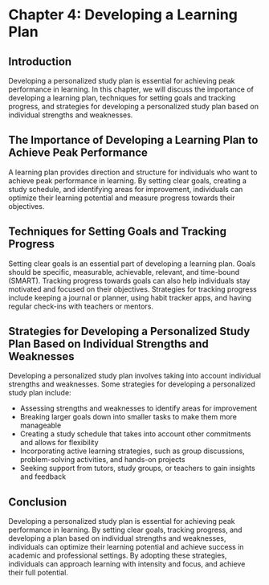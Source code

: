 Chapter 4: Developing a Learning Plan
=====================================

Introduction
------------

Developing a personalized study plan is essential for achieving peak performance in learning. In this chapter, we will discuss the importance of developing a learning plan, techniques for setting goals and tracking progress, and strategies for developing a personalized study plan based on individual strengths and weaknesses.

The Importance of Developing a Learning Plan to Achieve Peak Performance
------------------------------------------------------------------------

A learning plan provides direction and structure for individuals who want to achieve peak performance in learning. By setting clear goals, creating a study schedule, and identifying areas for improvement, individuals can optimize their learning potential and measure progress towards their objectives.

Techniques for Setting Goals and Tracking Progress
--------------------------------------------------

Setting clear goals is an essential part of developing a learning plan. Goals should be specific, measurable, achievable, relevant, and time-bound (SMART). Tracking progress towards goals can also help individuals stay motivated and focused on their objectives. Strategies for tracking progress include keeping a journal or planner, using habit tracker apps, and having regular check-ins with teachers or mentors.

Strategies for Developing a Personalized Study Plan Based on Individual Strengths and Weaknesses
------------------------------------------------------------------------------------------------

Developing a personalized study plan involves taking into account individual strengths and weaknesses. Some strategies for developing a personalized study plan include:

* Assessing strengths and weaknesses to identify areas for improvement
* Breaking larger goals down into smaller tasks to make them more manageable
* Creating a study schedule that takes into account other commitments and allows for flexibility
* Incorporating active learning strategies, such as group discussions, problem-solving activities, and hands-on projects
* Seeking support from tutors, study groups, or teachers to gain insights and feedback

Conclusion
----------

Developing a personalized study plan is essential for achieving peak performance in learning. By setting clear goals, tracking progress, and developing a plan based on individual strengths and weaknesses, individuals can optimize their learning potential and achieve success in academic and professional settings. By adopting these strategies, individuals can approach learning with intensity and focus, and achieve their full potential.
